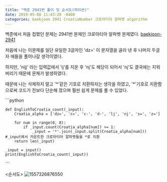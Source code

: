 ```yaml
---
title: "백준 2941번 풀이 및 순서도(파이썬)"
date: 2019-05-08 11:43:28 -0400
categories: baekjoon 2941 CroatiaNumber 크로아티아 알파벳 algorithm
---
```

백준에서 처음 접했던 문제는 2941번 문제인 크로아티아 알파벳 문제였다.
[baekjoon-2941]

처음에 나는 이문제를 일단 유일한 3글자인 'dz=' 이 문자열을 골라 낸 후 나머지 두글자 애들을 풀어나갈 생각이였다.

하지만, 'nijj' 라는 입력값에서 'ij'를 지운 후 'nj'도 해당이 되어서 'nj'도 결국에는 지워버리기 때문에 문제가 발생하였다.

때문에 나는 삭제하지 말고 '\*'같은 기호로 치환하자는 생각을 하였고, '\*'기호로 치환함으로써 코드가 전보다 단순해 졌으며
훨씬 쉽게 문제를 풀 수 있었다.

​```python

    def EnglishToCroatia_count(_input):
        Croatia_alpha = ['dz=', 'c=', 'c-', 'd-', 'lj', 'nj', 's=', 'z=']
    
        for num in range(0, 8):
            if _input.count(Croatia_alpha[num]) >= 1:
                _input = '*'.join(_input.split(Croatia_alpha[num])) #_input에서 카운트한 크로아티아 알파벳들을 *로 치환
        return len(_input)
    
    _input = input()
    print(EnglishToCroatia_count(_input))
​```

<순서도>
![1557326876550](https://user-images.githubusercontent.com/50315641/57384572-d4071d00-71eb-11e9-8094-cfc1d974d207.jpg)

[baekjoon-2941]: https://www.acmicpc.net/problem/2941
